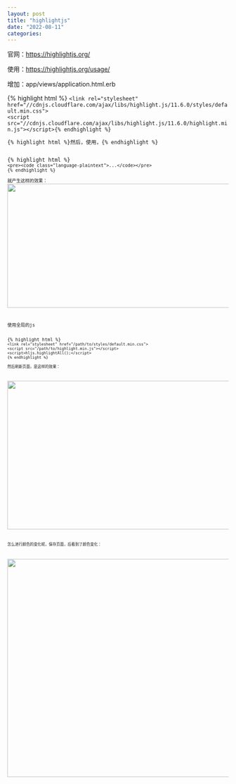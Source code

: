 ```yaml
---
layout: post
title: "highlightjs"
date: "2022-08-11"
categories: 
---
```

<p>官网：<a href="https://highlightjs.org/">https://highlightjs.org/</a></p>
<p>使用：<a href="https://highlightjs.org/usage/">https://highlightjs.org/usage/</a></p>
<p>增加：app/views/application.html.erb</p>
{% highlight html %}
<code class="hljs language-xml"><span class="hljs-tag">&lt;<span class="hljs-name">link</span> <span class="hljs-attr">rel</span>=<span class="hljs-string">&quot;stylesheet&quot;</span>
<span class="hljs-attr">href</span>=<span class="hljs-string">&quot;//cdnjs.cloudflare.com/ajax/libs/highlight.js/11.6.0/styles/default.min.css&quot;</span>&gt;</span>
<span class="hljs-tag">&lt;<span class="hljs-name">script</span> <span class="hljs-attr">src</span>=<span class="hljs-string">&quot;//cdnjs.cloudflare.com/ajax/libs/highlight.js/11.6.0/highlight.min.js&quot;</span>&gt;</span><span class="hljs-tag">&lt;/<span class="hljs-name">script</span>&gt;</span>{% endhighlight %}
<p>{% highlight html %}然后，使用，{% endhighlight %}</p>
{% highlight html %}
<code class="language-html hljs language-xml"><span class="hljs-tag">&lt;<span class="hljs-name">pre</span>&gt;</span><span class="hljs-tag">&lt;<span class="hljs-name">code</span> <span class="hljs-attr">class</span>=<span class="hljs-string">&quot;language-plaintext&quot;</span>&gt;</span>...<span class="hljs-tag">&lt;/<span class="hljs-name">code</span>&gt;</span><span class="hljs-tag">&lt;/<span class="hljs-name">pre</span>&gt;</span>
{% endhighlight %}
<p>就产生这样的效果：<img height="282" src="/uploads/ckeditor/pictures/206/image-20220811151326-1.png" width="725" /></p>
<p>使用全局的js</p>
{% highlight html %}
<code class="language-html hljs language-xml"><span class="hljs-tag">&lt;<span class="hljs-name">link</span> <span class="hljs-attr">rel</span>=<span class="hljs-string">&quot;stylesheet&quot;</span> <span class="hljs-attr">href</span>=<span class="hljs-string">&quot;/path/to/styles/default.min.css&quot;</span>&gt;</span>
<span class="hljs-tag">&lt;<span class="hljs-name">script</span> <span class="hljs-attr">src</span>=<span class="hljs-string">&quot;/path/to/highlight.min.js&quot;</span>&gt;</span><span class="hljs-tag">&lt;/<span class="hljs-name">script</span>&gt;</span>
<span class="hljs-tag">&lt;<span class="hljs-name">script</span>&gt;</span>hljs.highlightAll();<span class="hljs-tag">&lt;/<span class="hljs-name">script</span>&gt;</span>
{% endhighlight %}
<p>然后刷新页面，是这样的效果：</p>
<p><img height="338" src="/uploads/ckeditor/pictures/207/image-20220811151553-2.png" width="744" /></p>
<p>怎么进行颜色的变化呢，保存页面，后看到了颜色变化：</p>
<p><img height="496" src="/uploads/ckeditor/pictures/208/image-20220811151824-1.png" width="727" /></p>
